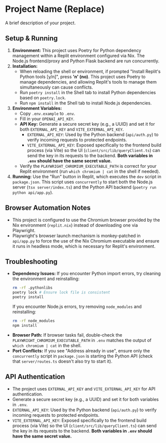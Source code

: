 # Project Name (Replace)

A brief description of your project.

## Setup & Running

1.  **Environment:** This project uses Poetry for Python dependency management within a Replit environment configured via Nix. The Node.js frontend/proxy and Python Flask backend are run concurrently.
2.  **Installation:**
    *   When reloading the shell or environment, if prompted "Install Replit's Python tools [y/n]", press **'n' (no)**. This project uses Poetry to manage dependencies, and allowing Replit's tools to manage them simultaneously can cause conflicts.
    *   Run `poetry install` in the Shell tab to install Python dependencies based on `poetry.lock`.
    *   Run `npm install` in the Shell tab to install Node.js dependencies.
3.  **Environment Variables:**
    *   Copy `.env.example` to `.env`.
    *   Fill in your `OPENAI_API_KEY`.
    *   **API Key:** Generate a secure secret key (e.g., a UUID) and set it for both `EXTERNAL_API_KEY` and `VITE_EXTERNAL_API_KEY`.
        *   `EXTERNAL_API_KEY`: Used by the Python backend (`api/auth.py`) to verify incoming requests to protected endpoints.
        *   `VITE_EXTERNAL_API_KEY`: Exposed specifically to the frontend build process (via Vite) so the UI (`client/src/lib/queryClient.ts`) can send the key in its requests to the backend. **Both variables in `.env` should have the same secret value.**
    *   Verify the `PLAYWRIGHT_CHROMIUM_EXECUTABLE_PATH` is correct for your Replit environment (run `which chromium | cat` in the shell if needed).
4.  **Running:** Use the "Run" button in Replit, which executes the `dev` script in `package.json`. This script uses `concurrently` to start both the Node.js server (`tsx server/index.ts`) and the Python API backend (`poetry run python api/app.py`).

## Browser Automation Notes

*   This project is configured to use the Chromium browser provided by the Nix environment (`replit.nix`) instead of downloading one via Playwright.
*   Playwright's browser launch mechanism is monkey-patched in `api/app.py` to force the use of the Nix Chromium executable and ensure it runs in headless mode, which is necessary for Replit's environment.

## Troubleshooting

*   **Dependency Issues:** If you encounter Python import errors, try cleaning the environment and reinstalling:
    ```bash
    rm -rf .pythonlibs
    poetry lock # Ensure lock file is consistent
    poetry install
    ```
    If you encounter Node.js errors, try removing `node_modules` and reinstalling:
    ```bash
    rm -rf node_modules
    npm install
    ```
*   **Browser Path:** If browser tasks fail, double-check the `PLAYWRIGHT_CHROMIUM_EXECUTABLE_PATH` in `.env` matches the output of `which chromium | cat` in the shell.
*   **Port Conflicts:** If you see "Address already in use", ensure only the `concurrently` script in `package.json` is starting the Python API (check that `server/routes.ts` doesn't also try to start it).

## API Authentication

*   The project uses `EXTERNAL_API_KEY` and `VITE_EXTERNAL_API_KEY` for API authentication.
*   Generate a secure secret key (e.g., a UUID) and set it for both variables in `.env`.
*   `EXTERNAL_API_KEY`: Used by the Python backend (`api/auth.py`) to verify incoming requests to protected endpoints.
*   `VITE_EXTERNAL_API_KEY`: Exposed specifically to the frontend build process (via Vite) so the UI (`client/src/lib/queryClient.ts`) can send the key in its requests to the backend. **Both variables in `.env` should have the same secret value.**
